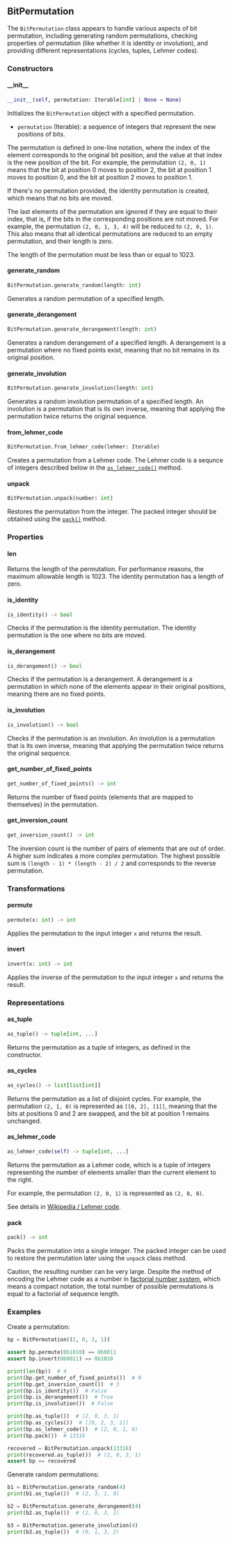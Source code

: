 ## BitPermutation
The `BitPermutation` class appears to handle various aspects of bit permutation, including generating random permutations, checking properties of permutation (like whether it is identity or involution), and providing different representations (cycles, tuples, Lehmer codes).


### Constructors
#### \_\_init__
```python
__init__(self, permutation: Iterable[int] | None = None)
```
Initializes the `BitPermutation` object with a specified permutation.

- `permutation` (Iterable): a sequence of integers that represent the new positions of bits. 

The permutation is defined in one-line notation, where the index of the element corresponds to the original bit position, and the value at that index is the new position of the bit. For example, the permutation `(2, 0, 1)` means that the bit at position 0 moves to position 2, the bit at position 1 moves to position 0, and the bit at position 2 moves to position 1.

If there's no permutation provided, the identity permutation is created, which means that no bits are moved.

The last elements of the permutation are ignored if they are equal to their index, that is, if the bits in the corresponding positions are not moved. For example, the permutation `(2, 0, 1, 3, 4)` will be reduced to `(2, 0, 1)`. This also means that all identical permutations are reduced to an empty permutation, and their length is zero.

The length of the permutation must be less than or equal to 1023.

#### generate_random
```python
BitPermutation.generate_random(length: int)
```
Generates a random permutation of a specified length.

#### generate_derangement
```python
BitPermutation.generate_derangement(length: int)
```
Generates a random derangement of a specified length. A derangement is a permutation where no fixed points exist, meaning that no bit remains in its original position.

#### generate_involution
```python
BitPermutation.generate_involution(length: int)
```
Generates a random involution permutation of a specified length. An involution is a permutation that is its own inverse, meaning that applying the permutation twice returns the original sequence.

#### from_lehmer_code
```python
BitPermutation.from_lehmer_code(lehmer: Iterable)
```
Creates a permutation from a Lehmer code. The Lehmer code is a sequnce of integers described below in the [`as_lehmer_code()`](#as_lehmer_code) method.

#### unpack
```python
BitPermutation.unpack(number: int)
```
Restores the permutation from the integer. The packed integer should be obtained using the [`pack()`](#pack) method.


### Properties
#### len
Returns the length of the permutation. For performance reasons, the maximum allowable length is 1023. The identity permutation has a length of zero. 

#### is_identity
```python
is_identity() -> bool
```
Checks if the permutation is the identity permutation. The identity permutation is the one where no bits are moved.

#### is_derangement
```python
is_derangement() -> bool
```
Checks if the permutation is a derangement. A derangement is a permutation in which none of the elements appear in their original positions, meaning there are no fixed points.

#### is_involution
```python
is_involution() -> bool
```
Checks if the permutation is an involution. An involution is a permutation that is its own inverse, meaning that applying the permutation twice returns the original sequence.

#### get_number_of_fixed_points
```python
get_number_of_fixed_points() -> int
```
Returns the number of fixed points (elements that are mapped to themselves) in the permutation.

#### get_inversion_count
```python
get_inversion_count() -> int
```
The inversion count is the number of pairs of elements that are out of order. A higher sum indicates a more complex permutation. The highest possible sum is `(length - 1) * (length - 2) / 2` and corresponds to the reverse permutation.

### Transformations
#### permute
```python
permute(x: int) -> int
```
Applies the permutation to the input integer `x` and returns the result.

#### invert
```python
invert(x: int) -> int
```
Applies the inverse of the permutation to the input integer `x` and returns the result.

### Representations
#### as_tuple
```python
as_tuple() -> tuple[int, ...]
```
Returns the permutation as a tuple of integers, as defined in the constructor.

#### as_cycles
```python
as_cycles() -> list[list[int]]
```
Returns the permutation as a list of disjoint cycles. For example, the permutation `(2, 1, 0)` is represented as `[[0, 2], [1]]`, meaning that the bits at positions 0 and 2 are swapped, and the bit at position 1 remains unchanged.

#### as_lehmer_code
```python
as_lehmer_code(self) -> tuple[int, ...]
```
Returns the permutation as a Lehmer code, which is a tuple of integers representing the number of elements smaller than the current element to the right. 

For example, the permutation `(2, 0, 1)` is represented as `(2, 0, 0)`.

See details in [Wikipedia / Lehmer code](https://en.wikipedia.org/wiki/Lehmer_code).

#### pack
```python
pack() -> int
```
Packs the permutation into a single integer. The packed integer can be used to restore the permutation later using the `unpack` class method.

Caution, the resulting number can be very large. Despite the method of encoding the Lehmer code as a number in [factorial number system](https://en.wikipedia.org/wiki/Factorial_number_system), which means a compact notation, the total number of possible permutations is equal to a factorial of sequence length.


### Examples
Create a permutation:
```python
bp = BitPermutation((2, 0, 3, 1))

assert bp.permute(0b1010) == 0b0011
assert bp.invert(0b0011) == 0b1010

print(len(bp))  # 4
print(bp.get_number_of_fixed_points())  # 0
print(bp.get_inversion_count())  # 3
print(bp.is_identity())  # False
print(bp.is_derangement())  # True
print(bp.is_involution())  # False

print(bp.as_tuple())  # (2, 0, 3, 1)
print(bp.as_cycles())  # [[0, 2, 3, 1]]
print(bp.as_lehmer_code())  # (2, 0, 1, 0)
print(bp.pack())  # 13316

recovered = BitPermutation.unpack(13316)
print(recovered.as_tuple())  # (2, 0, 3, 1)
assert bp == recovered
```

Generate random permutations:
```python
b1 = BitPermutation.generate_random(4)
print(b1.as_tuple())  # (2, 3, 1, 0)

b2 = BitPermutation.generate_derangement(4)
print(b2.as_tuple())  # (2, 0, 3, 1)

b3 = BitPermutation.generate_involution(4)
print(b3.as_tuple())  # (0, 1, 3, 2)
```
